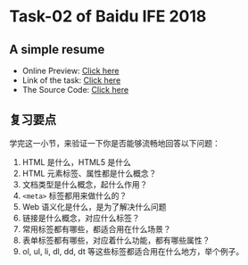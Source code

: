 # Task-02 of Baidu IFE 2018

## A simple resume

- Online Preview: [Click here](https://dingxuewen.com/baidu-ife-practice/ife-2018/task-02/a-simple-resume.html)
- Link of the task: [Click here](http://ife.baidu.com/course/detail/id/36)
- The Source Code: [Click here](https://github.com/leviding/baidu-ife-practice/tree/master/ife-2018/task-02)

## 复习要点

学完这一小节，来验证一下你是否能够流畅地回答以下问题：

1. HTML 是什么，HTML5 是什么
2. HTML 元素标签、属性都是什么概念？
3. 文档类型是什么概念，起什么作用？
4. `<meta>` 标签都用来做什么的？
5. Web 语义化是什么，是为了解决什么问题
6. 链接是什么概念，对应什么标签？
7. 常用标签都有哪些，都适合用在什么场景？
8. 表单标签都有哪些，对应着什么功能，都有哪些属性？
9. ol, ul, li, dl, dd, dt 等这些标签都适合用在什么地方，举个例子。
